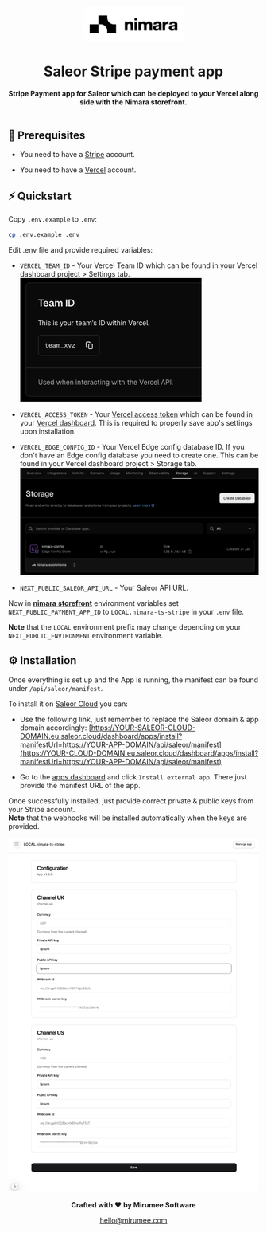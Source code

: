 <div align="center">
  <picture>
    <source media="(prefers-color-scheme: dark)" srcset="../docs/images/logo-light.svg">
    <source media="(prefers-color-scheme: light)" srcset="../docs/images/logo.svg">
    <img width="200" alt="nimara logo" src="../docs/images/logo.svg">
  </picture>
  <h1>Saleor Stripe payment app</h1>
</div>

<div align="center">
  <strong>Stripe Payment app for Saleor which can be deployed to your Vercel along side with the Nimara storefront.</strong>
</div>
<br />

## 🔧 Prerequisites

- You need to have a [Stripe](https://stripe.com/) account.

- You need to have a [Vercel](https://vercel.com/) account.

## ⚡ Quickstart

Copy `.env.example` to `.env`:

```bash
cp .env.example .env
```

Edit .env file and provide required variables:

- `VERCEL_TEAM_ID` - Your Vercel Team ID which can be found in your Vercel dashboard project > Settings tab.<br />
  ![alt text](docs/team-id.png)

- `VERCEL_ACCESS_TOKEN` - Your [Vercel access token](https://vercel.com/guides/how-do-i-use-a-vercel-api-access-token) which can be found in your [Vercel dashboard](https://vercel.com/account/settings/tokens). This is required to properly save app's settings upon installation.

- `VERCEL_EDGE_CONFIG_ID` - Your Vercel Edge config database ID. If you don't have an Edge config database you need to create one. This can be found in your Vercel dashboard project > Storage tab.![alt text](docs/edge-config.png)

- `NEXT_PUBLIC_SALEOR_API_URL` - Your Saleor API URL.

Now in [**nimara storefront**](../storefront) environment variables set `NEXT_PUBLIC_PAYMENT_APP_ID` to `LOCAL.nimara-ts-stripe` in your `.env` file.

**Note** that the `LOCAL` environment prefix may change depending on your `NEXT_PUBLIC_ENVIRONMENT` environment variable.

## ⚙️ Installation

Once everything is set up and the App is running, the manifest can be found under `/api/saleor/manifest`.

To install it on [Saleor Cloud](https://cloud.saleor.io) you can:

- Use the following link, just remember to replace the Saleor domain & app domain accordingly:
  [https://YOUR-SALEOR-CLOUD-DOMAIN.eu.saleor.cloud/dashboard/apps/install?manifestUrl=https://YOUR-APP-DOMAIN/api/saleor/manifest](https://YOUR-CLOUD-DOMAIN.eu.saleor.cloud/dashboard/apps/install?manifestUrl=https://YOUR-APP-DOMAIN/api/saleor/manifest)

- Go to the [apps dashboard](https://YOUR-SALEOR-CLOUD-DOMAIN..eu.saleor.cloud/dashboard/apps/) and click `Install external app`. There just provide the manifest URL of the app.

Once successfully installed, just provide correct private & public keys from your Stripe account.
<br />
**Note** that the webhooks will be installed automatically when the keys are provided.

<div align="center">
  <picture>
    <img  width="700" alt="nimara logo" src="docs/ui.png">
  </picture>
</div>

<br/>

<div align="center">
  <strong>Crafted with ❤️ by Mirumee Software</strong>

[hello@mirumee.com](mailto:hello@mirumee.com)

</div>
